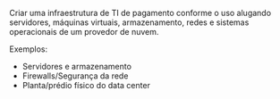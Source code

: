 Criar uma infraestrutura de TI de pagamento conforme o uso alugando servidores, máquinas virtuais, armazenamento, redes e sistemas operacionais de um provedor de nuvem.

Exemplos: 
- Servidores e armazenamento
- Firewalls/Segurança da rede
- Planta/prédio físico do data center